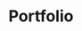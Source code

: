 ---
title: Portfolio
permalink: /
subheader: "Designer, writer, curious citizen"
layout: home

projects:
  - image:
      src: /projects/fsa/fsa_logo.png
      alt: ''
    title: Federal Student Aid
    link: /projects/fsa/
    description: "I'm the lead UX Designer for the Next Gen initiative, overseeing user research, testing, and the digital experience for 40 million applicants, parents, and borrowers."
  - image:
      src: /projects/ferndale/ferndale_logo.png
      alt: ''
    title: Ferndale Police Partnership
    link: /projects/ferndale/
    description: I worked closely with city, county, state, and federal agencies, as well as the public and key nonprofits on the Police Data Initiative.
  - image:
      src: /projects/hp/hp_logo.svg
      alt: ''
    title: HP Content Strategy
    link: /projects/hp/
    description: I developed a content strategy that regularly reached 5+ million readers in the US and Canada.
  - image:
      src: /projects/google/google_logo.png
      alt: ''
    title: Google Wallet Research
    link: /projects/google/
    description: I conducted user experience research on Google Wallet for the Google Consumer Payments Team.
  - image:
      src: /projects/chicago/chicago_logo.png
      alt: ''
    title: City of Chicago Design
    link: /projects/chicago/
    description: I consulted with the City of Chicago and its vendors to ensure the upcoming 311 redesign puts citizen needs first.
  - image:
      src: /projects/fcc/fcc_logo2.png
      alt: ''
    title: FCC Training Program
    link: /projects/fcc/
    description: I scoped and led the content development, including training and testing apps, for Whirlpool Corporation.
  - image:
      src: /projects/bailassist/bailassist_logo.png
      alt: ''
    title: BailAssist Prototype
    link: /projects/bailassist/
    description: I developed BailAssist as part of my involvement with the broader White House Police Data Initiative.
  - image:
      src: /projects/github/github_logo.jpg
      alt: ''
    title: GitHub Repos
    link: /projects/github/
    description: My self-initiated coding projects include a publishing house macro collection and American cabinet appointments.
  - image:
      src: /projects/6thsense/6thsense_logo.jpg
      alt: ''
    title: 6th Sense Publication
    link: /projects/6thsense/
    description:  I distilled hundreds of pages of technical documents into this sleek and simple guide.
---